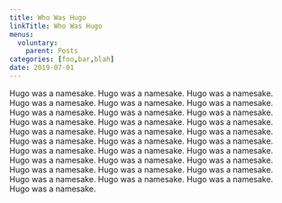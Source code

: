 ```yaml
---
title: Who Was Hugo
linkTitle: Who Was Hugo
menus:
  voluntary:
    parent: Posts
categories: [foo,bar,blah]
date: 2019-07-01
---
```


Hugo was a namesake. Hugo was a namesake. Hugo was a namesake. Hugo was a namesake. Hugo was a namesake. Hugo was a namesake. Hugo was a namesake. Hugo was a namesake. Hugo was a namesake. Hugo was a namesake. Hugo was a namesake. Hugo was a namesake. Hugo was a namesake. Hugo was a namesake. Hugo was a namesake. Hugo was a namesake. Hugo was a namesake. Hugo was a namesake. Hugo was a namesake. Hugo was a namesake. Hugo was a namesake. Hugo was a namesake. Hugo was a namesake. Hugo was a namesake. Hugo was a namesake. Hugo was a namesake. Hugo was a namesake. Hugo was a namesake. Hugo was a namesake. Hugo was a namesake. Hugo was a namesake. 

